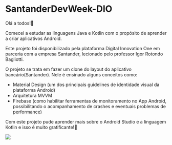# SantanderDevWeek-DIO

Olá a todos!👋 

Comecei a estudar as linguagens Java e Kotlin com o propósito de aprender a criar aplicativos Android. 

Este projeto foi disponibilizado pela plataforma Digital Innovation One em parceria com a empresa Santander, lecionado pelo professor Igor Rotondo Bagliotti. 

O projeto se trata em fazer um clone do layout do aplicativo bancário(Santander). Nele é ensinado alguns conceitos como:

* Material Design (um dos principais guidelines de identidade visual da plataforma Android)
* Arquitetura MVVM
* Firebase (como habilitar ferramentas de monitoramento no App Android, possibilitando o acompanhamento de crashes e eventuais problemas de performance)


Com este projeto pude aprender mais sobre o Android Studio e a linguagem Kotlin e isso é muito gratificante!🙏

<img src="https://user-images.githubusercontent.com/60768726/120505362-47fc5b00-c39b-11eb-9f88-d602098bd088.png" align="middle">
